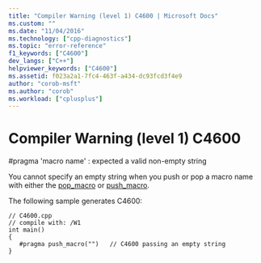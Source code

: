 ```yaml
---
title: "Compiler Warning (level 1) C4600 | Microsoft Docs"
ms.custom: ""
ms.date: "11/04/2016"
ms.technology: ["cpp-diagnostics"]
ms.topic: "error-reference"
f1_keywords: ["C4600"]
dev_langs: ["C++"]
helpviewer_keywords: ["C4600"]
ms.assetid: f023a2a1-7fc4-463f-a434-dc93fcd3f4e9
author: "corob-msft"
ms.author: "corob"
ms.workload: ["cplusplus"]
---
```

# Compiler Warning (level 1) C4600
\#pragma 'macro name' : expected a valid non-empty string  
  
 You cannot specify an empty string when you push or pop a macro name with either the [pop_macro](../../preprocessor/pop-macro.md) or [push_macro](../../preprocessor/push-macro.md).  
  
 The following sample generates C4600:  
  
```  
// C4600.cpp  
// compile with: /W1  
int main()  
{  
   #pragma push_macro("")   // C4600 passing an empty string  
}  
```